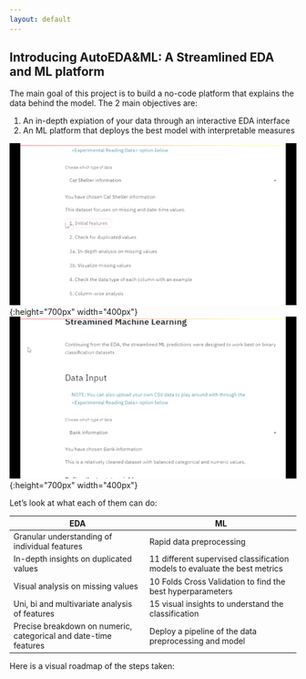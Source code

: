 ```yaml
---
layout: default
---
```


## Introducing AutoEDA&ML:  A Streamlined EDA and ML platform 


The main goal of this project is to build a no-code platform that explains the data behind the model. The 2 main objectives are:
1.	An in-depth expiation of your data through an interactive EDA interface
2.	An ML platform that deploys the best model with interpretable measures



![EDA](./assets/images/EDA.gif){:height="700px" width="400px"}
![EDA](./assets/images/ML.gif){:height="700px" width="400px"}

Let’s look at what each of them can do:

|EDA                          |ML                        
|----------------|-----------------------------
Granular understanding of individual features|Rapid data preprocessing           
|In-depth insights on duplicated values | 11 different supervised classification models to evaluate the best metrics
|Visual analysis on missing values | 10 Folds Cross Validation to find the best hyperparameters
|Uni, bi and multivariate analysis of features         | 15 visual insights to understand the classification       
|Precise breakdown on numeric, categorical and date-time features | Deploy a pipeline of the data preprocessing and model


Here is a visual roadmap of the steps taken: 
